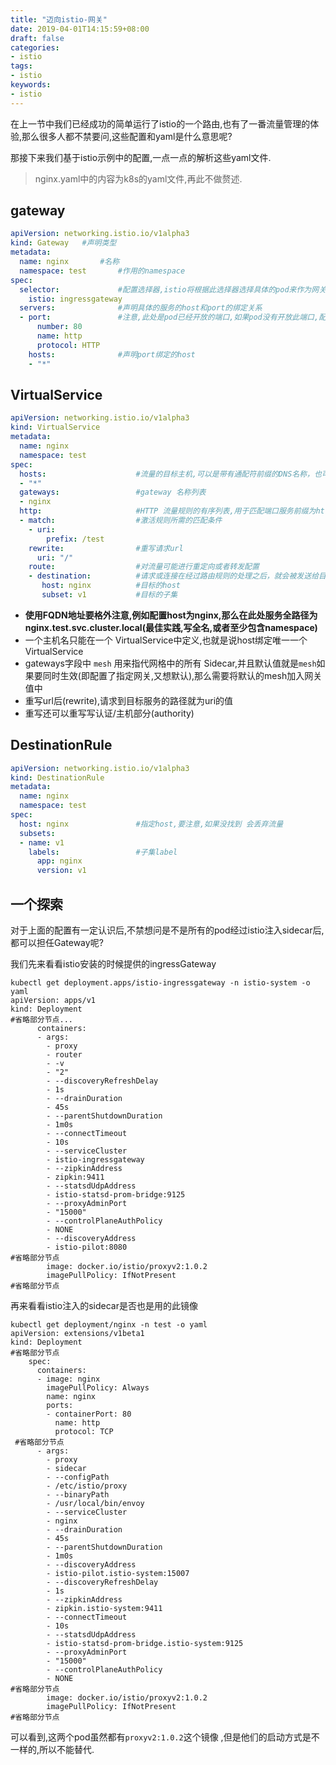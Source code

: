 ```yaml
---
title: "迈向istio-网关"
date: 2019-04-01T14:15:59+08:00
draft: false
categories:
- istio
tags:
- istio
keywords:
- istio
---
```


在上一节中我们已经成功的简单运行了istio的一个路由,也有了一番流量管理的体验,那么很多人都不禁要问,这些配置和yaml是什么意思呢? 

那接下来我们基于istio示例中的配置,一点一点的解析这些yaml文件.

> nginx.yaml中的内容为k8s的yaml文件,再此不做赘述.

<!--more-->
## gateway

```yaml
apiVersion: networking.istio.io/v1alpha3
kind: Gateway	#声明类型
metadata:
  name: nginx		#名称
  namespace: test		#作用的namespace
spec:
  selector:				#配置选择器,istio将根据此选择器选择具体的pod来作为网关用于承载网格边缘的进入和发出连接
    istio: ingressgateway
  servers:				#声明具体的服务的host和port的绑定关系
  - port:				#注意,此处是pod已经开放的端口,如果pod没有开放此端口,配置将不生效
      number: 80
      name: http
      protocol: HTTP
    hosts:				#声明port绑定的host
    - "*"
```
## VirtualService

```yaml
apiVersion: networking.istio.io/v1alpha3
kind: VirtualService
metadata:
  name: nginx
  namespace: test
spec:
  hosts:					#流量的目标主机,可以是带有通配符前缀的DNS名称，也可以是IP地址,FQDN地址,使用FQDN地址要格外注意,例如配置host为nginx,那么在此处服务全路径为nginx.test.svc.cluster.local
  - "*"
  gateways:					#gateway 名称列表					
  - nginx
  http:						#HTTP 流量规则的有序列表,用于匹配端口服务前缀为http-、http2-、grpc- 或者协议为HTTP、HTTP2、GRPC 以及终结的TLS
  - match:					#激活规则所需的匹配条件
    - uri:
        prefix: /test
    rewrite:				#重写请求url
      uri: "/"
    route:					#对流量可能进行重定向或者转发配置
    - destination:			#请求或连接在经过路由规则的处理之后，就会被发送给目标
       host: nginx			#目标的host
       subset: v1			#目标的子集
```
- **使用FQDN地址要格外注意,例如配置host为nginx,那么在此处服务全路径为nginx.test.svc.cluster.local(最佳实践,写全名,或者至少包含namespace)**
- 一个主机名只能在一个 VirtualService中定义,也就是说host绑定唯一一个VirtualService
- gateways字段中 `mesh` 用来指代网格中的所有 Sidecar,并且默认值就是`mesh`如果要同时生效(即配置了指定网关,又想默认),那么需要将默认的mesh加入网关值中
- 重写url后(rewrite),请求到目标服务的路径就为uri的值
- 重写还可以重写写认证/主机部分(authority)

## DestinationRule

```yaml
apiVersion: networking.istio.io/v1alpha3
kind: DestinationRule
metadata:
  name: nginx
  namespace: test
spec:
  host: nginx				#指定host,要注意,如果没找到 会丢弃流量
  subsets:
  - name: v1
    labels:					#子集label
      app: nginx
      version: v1
```

## 一个探索

对于上面的配置有一定认识后,不禁想问是不是所有的pod经过istio注入sidecar后,都可以担任Gateway呢?

我们先来看看istio安装的时候提供的ingressGateway

``` shell
kubectl get deployment.apps/istio-ingressgateway -n istio-system -o yaml
apiVersion: apps/v1
kind: Deployment
#省略部分节点...
      containers:
      - args:
        - proxy
        - router
        - -v
        - "2"
        - --discoveryRefreshDelay
        - 1s
        - --drainDuration
        - 45s
        - --parentShutdownDuration
        - 1m0s
        - --connectTimeout
        - 10s
        - --serviceCluster
        - istio-ingressgateway
        - --zipkinAddress
        - zipkin:9411
        - --statsdUdpAddress
        - istio-statsd-prom-bridge:9125
        - --proxyAdminPort
        - "15000"
        - --controlPlaneAuthPolicy
        - NONE
        - --discoveryAddress
        - istio-pilot:8080
#省略部分节点
        image: docker.io/istio/proxyv2:1.0.2
        imagePullPolicy: IfNotPresent
#省略部分节点
```

再来看看istio注入的sidecar是否也是用的此镜像

```shell
kubectl get deployment/nginx -n test -o yaml
apiVersion: extensions/v1beta1
kind: Deployment
#省略部分节点
    spec:
      containers:
      - image: nginx
        imagePullPolicy: Always
        name: nginx
        ports:
        - containerPort: 80
          name: http
          protocol: TCP
 #省略部分节点         
      - args:
        - proxy
        - sidecar
        - --configPath
        - /etc/istio/proxy
        - --binaryPath
        - /usr/local/bin/envoy
        - --serviceCluster
        - nginx
        - --drainDuration
        - 45s
        - --parentShutdownDuration
        - 1m0s
        - --discoveryAddress
        - istio-pilot.istio-system:15007
        - --discoveryRefreshDelay
        - 1s
        - --zipkinAddress
        - zipkin.istio-system:9411
        - --connectTimeout
        - 10s
        - --statsdUdpAddress
        - istio-statsd-prom-bridge.istio-system:9125
        - --proxyAdminPort
        - "15000"
        - --controlPlaneAuthPolicy
        - NONE
#省略部分节点
        image: docker.io/istio/proxyv2:1.0.2
        imagePullPolicy: IfNotPresent
#省略部分节点
```

可以看到,这两个pod虽然都有`proxyv2:1.0.2`这个镜像 ,但是他们的启动方式是不一样的,所以不能替代.